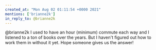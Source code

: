 ```yaml
---
created_at: "Mon Aug 02 01:11:54 +0000 2021"
mentions: ['brianne2k']
in_reply_to: @brianne2k
---
```


@brianne2k I used to have an hour (minimum) commute each way and I listened to a ton of books over the years. But I haven't figured out how to work them in without it yet. Hope someone gives us the answer!